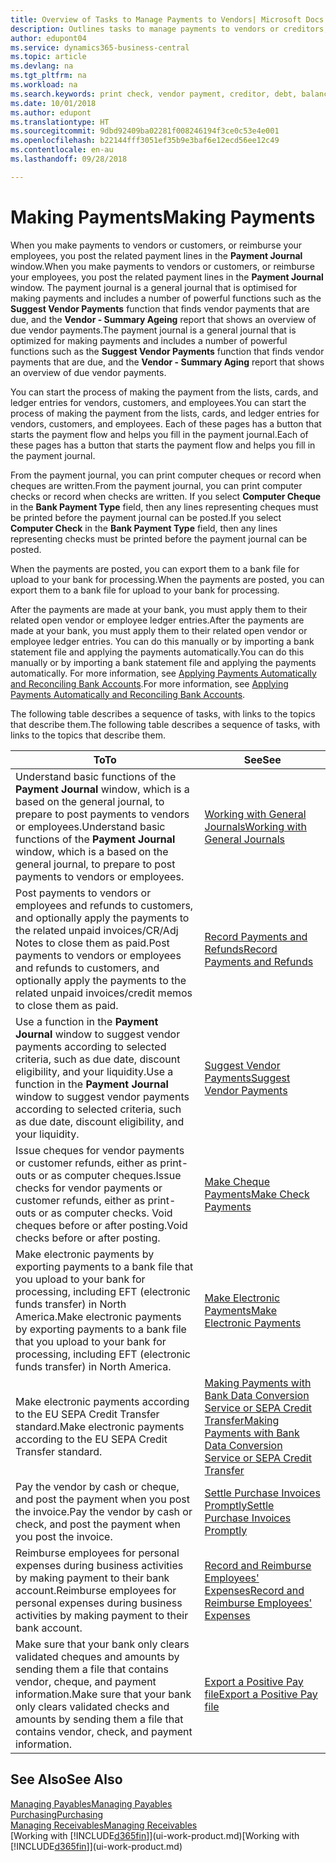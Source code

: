 ```yaml
---
title: Overview of Tasks to Manage Payments to Vendors| Microsoft Docs
description: Outlines tasks to manage payments to vendors or creditors, including posting payment lines and getting an overview of the balance due.
author: edupont04
ms.service: dynamics365-business-central
ms.topic: article
ms.devlang: na
ms.tgt_pltfrm: na
ms.workload: na
ms.search.keywords: print check, vendor payment, creditor, debt, balance due, AP
ms.date: 10/01/2018
ms.author: edupont
ms.translationtype: HT
ms.sourcegitcommit: 9dbd92409ba02281f008246194f3ce0c53e4e001
ms.openlocfilehash: b22144fff3051ef35b9e3baf6e12ecd56ee12c49
ms.contentlocale: en-au
ms.lasthandoff: 09/28/2018

---
```

# <a name="making-payments"></a><span data-ttu-id="8b17f-103">Making Payments</span><span class="sxs-lookup"><span data-stu-id="8b17f-103">Making Payments</span></span>

<span data-ttu-id="8b17f-104">When you make payments to vendors or customers, or reimburse your employees, you post the related payment lines in the **Payment Journal** window.</span><span class="sxs-lookup"><span data-stu-id="8b17f-104">When you make payments to vendors or customers, or reimburse your employees, you post the related payment lines in the **Payment Journal** window.</span></span> <span data-ttu-id="8b17f-105">The payment journal is a general journal that is optimised for making payments and includes a number of powerful functions such as the **Suggest Vendor Payments** function that finds vendor payments that are due, and the **Vendor - Summary Ageing** report that shows an overview of due vendor payments.</span><span class="sxs-lookup"><span data-stu-id="8b17f-105">The payment journal is a general journal that is optimized for making payments and includes a number of powerful functions such as the **Suggest Vendor Payments** function that finds vendor payments that are due, and the **Vendor - Summary Aging** report that shows an overview of due vendor payments.</span></span>  

<span data-ttu-id="8b17f-106">You can start the process of making the payment from the lists, cards, and ledger entries for vendors, customers, and employees.</span><span class="sxs-lookup"><span data-stu-id="8b17f-106">You can start the process of making the payment from the lists, cards, and ledger entries for vendors, customers, and employees.</span></span> <span data-ttu-id="8b17f-107">Each of these pages has a button that starts the payment flow and helps you fill in the payment journal.</span><span class="sxs-lookup"><span data-stu-id="8b17f-107">Each of these pages has a button that starts the payment flow and helps you fill in the payment journal.</span></span>  

<span data-ttu-id="8b17f-108">From the payment journal, you can print computer cheques or record when cheques are written.</span><span class="sxs-lookup"><span data-stu-id="8b17f-108">From the payment journal, you can print computer checks or record when checks are written.</span></span> <span data-ttu-id="8b17f-109">If you select **Computer Cheque** in the **Bank Payment Type** field, then any lines representing cheques must be printed before the payment journal can be posted.</span><span class="sxs-lookup"><span data-stu-id="8b17f-109">If you select **Computer Check** in the **Bank Payment Type** field, then any lines representing checks must be printed before the payment journal can be posted.</span></span>

<span data-ttu-id="8b17f-110">When the payments are posted, you can export them to a bank file for upload to your bank for processing.</span><span class="sxs-lookup"><span data-stu-id="8b17f-110">When the payments are posted, you can export them to a bank file for upload to your bank for processing.</span></span>

<span data-ttu-id="8b17f-111">After the payments are made at your bank, you must apply them to their related open vendor or employee ledger entries.</span><span class="sxs-lookup"><span data-stu-id="8b17f-111">After the payments are made at your bank, you must apply them to their related open vendor or employee ledger entries.</span></span> <span data-ttu-id="8b17f-112">You can do this manually or by importing a bank statement file and applying the payments automatically.</span><span class="sxs-lookup"><span data-stu-id="8b17f-112">You can do this manually or by importing a bank statement file and applying the payments automatically.</span></span> <span data-ttu-id="8b17f-113">For more information, see [Applying Payments Automatically and Reconciling Bank Accounts](receivables-apply-payments-auto-reconcile-bank-accounts.md).</span><span class="sxs-lookup"><span data-stu-id="8b17f-113">For more information, see [Applying Payments Automatically and Reconciling Bank Accounts](receivables-apply-payments-auto-reconcile-bank-accounts.md).</span></span>

<span data-ttu-id="8b17f-114">The following table describes a sequence of tasks, with links to the topics that describe them.</span><span class="sxs-lookup"><span data-stu-id="8b17f-114">The following table describes a sequence of tasks, with links to the topics that describe them.</span></span>

| <span data-ttu-id="8b17f-115">To</span><span class="sxs-lookup"><span data-stu-id="8b17f-115">To</span></span> | <span data-ttu-id="8b17f-116">See</span><span class="sxs-lookup"><span data-stu-id="8b17f-116">See</span></span> |
| --- | --- |
|<span data-ttu-id="8b17f-117">Understand basic functions of the **Payment Journal** window, which is a based on the general journal, to prepare to post payments to vendors or employees.</span><span class="sxs-lookup"><span data-stu-id="8b17f-117">Understand basic functions of the **Payment Journal** window, which is a based on the general journal, to prepare to post payments to vendors or employees.</span></span>|[<span data-ttu-id="8b17f-118">Working with General Journals</span><span class="sxs-lookup"><span data-stu-id="8b17f-118">Working with General Journals</span></span>](ui-work-general-journals.md)|
|<span data-ttu-id="8b17f-119">Post payments to vendors or employees and refunds to customers, and optionally apply the payments to the related unpaid invoices/CR/Adj Notes to close them as paid.</span><span class="sxs-lookup"><span data-stu-id="8b17f-119">Post payments to vendors or employees and refunds to customers, and optionally apply the payments to the related unpaid invoices/credit memos to close them as paid.</span></span>|[<span data-ttu-id="8b17f-120">Record Payments and Refunds</span><span class="sxs-lookup"><span data-stu-id="8b17f-120">Record Payments and Refunds</span></span>](payables-how-post-payments-refunds.md)|
| <span data-ttu-id="8b17f-121">Use a function in the **Payment Journal** window to suggest vendor payments according to selected criteria, such as due date, discount eligibility, and your liquidity.</span><span class="sxs-lookup"><span data-stu-id="8b17f-121">Use a function in the **Payment Journal** window to suggest vendor payments according to selected criteria, such as due date, discount eligibility, and your liquidity.</span></span> |[<span data-ttu-id="8b17f-122">Suggest Vendor Payments</span><span class="sxs-lookup"><span data-stu-id="8b17f-122">Suggest Vendor Payments</span></span>](payables-how-suggest-vendor-payments.md) |
| <span data-ttu-id="8b17f-123">Issue cheques for vendor payments or customer refunds, either as print-outs or as computer cheques.</span><span class="sxs-lookup"><span data-stu-id="8b17f-123">Issue checks for vendor payments or customer refunds, either as print-outs or as computer checks.</span></span> <span data-ttu-id="8b17f-124">Void cheques before or after posting.</span><span class="sxs-lookup"><span data-stu-id="8b17f-124">Void checks before or after posting.</span></span> |[<span data-ttu-id="8b17f-125">Make Cheque Payments</span><span class="sxs-lookup"><span data-stu-id="8b17f-125">Make Check Payments</span></span>](payables-how-work-checks.md) |
|<span data-ttu-id="8b17f-126">Make electronic payments by exporting payments to a bank file that you upload to your bank for processing, including EFT (electronic funds transfer) in North America.</span><span class="sxs-lookup"><span data-stu-id="8b17f-126">Make electronic payments by exporting payments to a bank file that you upload to your bank for processing, including EFT (electronic funds transfer) in North America.</span></span> |[<span data-ttu-id="8b17f-127">Make Electronic Payments</span><span class="sxs-lookup"><span data-stu-id="8b17f-127">Make Electronic Payments</span></span>](payables-how-export-payments-bank-file.md)|
|<span data-ttu-id="8b17f-128">Make electronic payments according to the EU SEPA Credit Transfer standard.</span><span class="sxs-lookup"><span data-stu-id="8b17f-128">Make electronic payments according to the EU SEPA Credit Transfer standard.</span></span>|[<span data-ttu-id="8b17f-129">Making Payments with Bank Data Conversion Service or SEPA Credit Transfer</span><span class="sxs-lookup"><span data-stu-id="8b17f-129">Making Payments with Bank Data Conversion Service or SEPA Credit Transfer</span></span>](finance-make-payments-with-bank-data-conversion-service-or-sepa-credit-transfer.md)|
| <span data-ttu-id="8b17f-130">Pay the vendor by cash or cheque, and post the payment when you post the invoice.</span><span class="sxs-lookup"><span data-stu-id="8b17f-130">Pay the vendor by cash or check, and post the payment when you post the invoice.</span></span> |[<span data-ttu-id="8b17f-131">Settle Purchase Invoices Promptly</span><span class="sxs-lookup"><span data-stu-id="8b17f-131">Settle Purchase Invoices Promptly</span></span>](finance-how-to-settle-purchase-invoices-promptly.md) |
|<span data-ttu-id="8b17f-132">Reimburse employees for personal expenses during business activities by making payment to their bank account.</span><span class="sxs-lookup"><span data-stu-id="8b17f-132">Reimburse employees for personal expenses during business activities by making payment to their bank account.</span></span>|[<span data-ttu-id="8b17f-133">Record and Reimburse Employees' Expenses</span><span class="sxs-lookup"><span data-stu-id="8b17f-133">Record and Reimburse Employees' Expenses</span></span>](finance-how-record-reimburse-employee-expenses.md)|
| <span data-ttu-id="8b17f-134">Make sure that your bank only clears validated cheques and amounts by sending them a file that contains vendor, cheque, and payment information.</span><span class="sxs-lookup"><span data-stu-id="8b17f-134">Make sure that your bank only clears validated checks and amounts by sending them a file that contains vendor, check, and payment information.</span></span> |[<span data-ttu-id="8b17f-135">Export a Positive Pay file</span><span class="sxs-lookup"><span data-stu-id="8b17f-135">Export a Positive Pay file</span></span>](finance-how-positive-pay.md) |

## <a name="see-also"></a><span data-ttu-id="8b17f-136">See Also</span><span class="sxs-lookup"><span data-stu-id="8b17f-136">See Also</span></span>
[<span data-ttu-id="8b17f-137">Managing Payables</span><span class="sxs-lookup"><span data-stu-id="8b17f-137">Managing Payables</span></span>](payables-manage-payables.md)  
[<span data-ttu-id="8b17f-138">Purchasing</span><span class="sxs-lookup"><span data-stu-id="8b17f-138">Purchasing</span></span>](purchasing-manage-purchasing.md)  
[<span data-ttu-id="8b17f-139">Managing Receivables</span><span class="sxs-lookup"><span data-stu-id="8b17f-139">Managing Receivables</span></span>](receivables-manage-receivables.md)  
<span data-ttu-id="8b17f-140">[Working with [!INCLUDE[d365fin](includes/d365fin_md.md)]](ui-work-product.md)</span><span class="sxs-lookup"><span data-stu-id="8b17f-140">[Working with [!INCLUDE[d365fin](includes/d365fin_md.md)]](ui-work-product.md)</span></span>  


